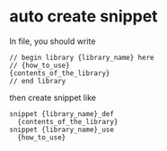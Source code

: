 # auto create snippet
In file, you should write
```
// begin library {library_name} here
// {how_to_use}
{contents_of_the_library}
// end library
```

then create snippet like
```
snippet {library_name}_def
  {contents_of_the_library}
snippet {library_name}_use
  {how_to_use}
```
